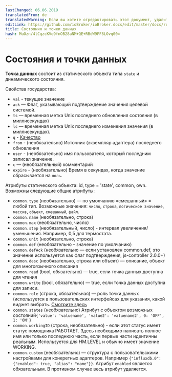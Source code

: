 ```yaml
---
lastChanged: 06.06.2019
translatedFrom: de
translatedWarning: Если вы хотите отредактировать этот документ, удалите поле «translatedFrom», в противном случае этот документ будет снова автоматически переведен
editLink: https://github.com/ioBroker/ioBroker.docs/edit/master/docs/ru/basics/states.md
title: Состояния и точки данных
hash: MuOzn/4lCqzcKVo9fnOB28aNM+QE+RBdW9FF8LOvq00=
---
```

# Состояния и точки данных
**Точка данных** состоит из статического объекта типа `state` и динамического состояния.

Свойства государства:

 * `val` - текущее значение
 * `ack` — Флаг, указывающий подтверждение значения целевой системой.
 * `ts` — временная метка Unix последнего обновления состояния (в миллисекундах)
 * `lc` — временная метка Unix последнего изменения значения (в миллисекундах).
 * `q` - [Качество](../dev/objectsschema.md#states)
 * `from` - (необязательно) Источник (экземпляр адаптера) последнего обновления
 * `user` - (необязательно) имя пользователя, который последним записал значение.
 * `c` — (необязательный) комментарий
 * `expire` - (необязательно) Время в секундах, когда значение сбрасывается на `ноль`.

Атрибуты статического объекта: id, type = 'state', common, own. Возможны следующие общие атрибуты:

* `common.type` (необязательно) — по умолчанию «смешанный» = любой тип. Возможные значения: `число`, `строка`, `логическое значение`, `массив`, `объект`, `смешанный`, `файл`.
* `common.name` (необязательно, строка)
* `common.max` (необязательно, число)
* `common.step` (необязательный, число) - интервал увеличения/уменьшения. Например, 0,5 для термостата.
* `common.unit` (необязательно, строка)
* `common.def` (необязательно – значение по умолчанию)
* `common.defAck` (необязательно — если установлен common.def, это значение используется как флаг подтверждения, js-controller 2.0.0+)
* `common.desc` (необязательно, строка или объект) — описание, объект для многоязычного описания
* `common.read` (bool, обязательно) — true, если точка данных доступна для чтения
* `common.write` (bool, обязательно) — true, если точка данных доступна для записи.
* `common.role` (строка, обязательная) — роль точки данных (используется в пользовательских интерфейсах для указания, какой виджет выбрать. [Смотрите здесь](../dev/stateroles.md)
* `common.states` (необязательно) Атрибут с объектом возможных состояний` {'value': 'valuename', 'value2': 'valuename2', 0: 'OFF', 1: 'ON'} `
* `common.workingID` (строка, необязательно) - если этот статус имеет статус помощника РАБОТАЕТ. Здесь необходимо написать полное имя или только последнюю часть, если первые части идентичны реальным. Используется для HM.LEVEL и обычно имеет значение WORKING.
* `common.custom` (необязательно) — структура с пользовательскими настройками для конкретных адаптеров. Например `{"influxdb.0": {"enabled": true, "alias": "name"}}`. Атрибут `enabled` является обязательным. В противном случае весь атрибут удаляется.
